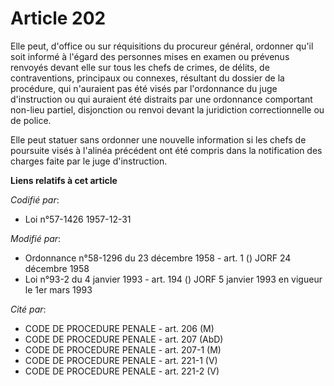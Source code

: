 # Article 202

Elle peut, d'office ou sur réquisitions du procureur général, ordonner qu'il soit informé à l'égard des personnes mises en
examen ou prévenus renvoyés devant elle sur tous les chefs de crimes, de délits, de contraventions, principaux ou connexes,
résultant du dossier de la procédure, qui n'auraient pas été visés par l'ordonnance du juge d'instruction ou qui auraient été
distraits par une ordonnance comportant non-lieu partiel, disjonction ou renvoi devant la juridiction correctionnelle ou de
police.

Elle peut statuer sans ordonner une nouvelle information si les chefs de poursuite visés à l'alinéa précédent ont été compris
dans la notification des charges faite par le juge d'instruction.

**Liens relatifs à cet article**

_Codifié par_:

  - Loi n°57-1426 1957-12-31

_Modifié par_:

  - Ordonnance n°58-1296 du 23 décembre 1958 - art. 1 () JORF 24 décembre 1958
  - Loi n°93-2 du 4 janvier 1993 - art. 194 () JORF 5 janvier 1993 en vigueur le 1er mars 1993

_Cité par_:

  - CODE DE PROCEDURE PENALE - art. 206 (M)
  - CODE DE PROCEDURE PENALE - art. 207 (AbD)
  - CODE DE PROCEDURE PENALE - art. 207-1 (M)
  - CODE DE PROCEDURE PENALE - art. 221-1 (V)
  - CODE DE PROCEDURE PENALE - art. 221-2 (V)

